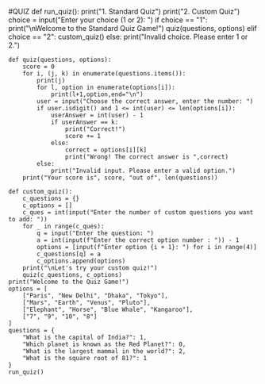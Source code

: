 #QUIZ
    def run_quiz():
        print("1. Standard Quiz")
        print("2. Custom Quiz")
        choice = input("Enter your choice (1 or 2): ")
        if choice == "1":
            print("\nWelcome to the Standard Quiz Game!")
            quiz(questions, options)
        elif choice == "2":
            custom_quiz()
        else:
            print("Invalid choice. Please enter 1 or 2.")
    
    def quiz(questions, options):
        score = 0
        for i, (j, k) in enumerate(questions.items()):
            print(j)
            for l, option in enumerate(options[i]):
                print(l+1,option,end="\n")
            user = input("Choose the correct answer, enter the number: ")
            if user.isdigit() and 1 <= int(user) <= len(options[i]):
                userAnswer = int(user) - 1
                if userAnswer == k:
                    print("Correct!")
                    score += 1
                else:
                    correct = options[i][k]
                    print("Wrong! The correct answer is ",correct)
            else:
                print("Invalid input. Please enter a valid option.")
        print("Your score is", score, "out of", len(questions))
    
    def custom_quiz():
        c_questions = {}
        c_options = []
        c_ques = int(input("Enter the number of custom questions you want to add: "))
        for _ in range(c_ques):
            q = input("Enter the question: ")
            a = int(input(f"Enter the correct option number : ")) - 1
            options = [input(f"Enter option {i + 1}: ") for i in range(4)]
            c_questions[q] = a
            c_options.append(options)
        print("\nLet's try your custom quiz!")
        quiz(c_questions, c_options)
    print("Welcome to the Quiz Game!")
    options = [
        ["Paris", "New Delhi", "Dhaka", "Tokyo"],
        ["Mars", "Earth", "Venus", "Pluto"],
        ["Elephant", "Horse", "Blue Whale", "Kangaroo"],
        ["7", "9", "10", "8"]
    ]
    questions = {
        "What is the capital of India?": 1,
        "Which planet is known as the Red Planet?": 0,
        "What is the largest mammal in the world?": 2,
        "What is the square root of 81?": 1
    }
    run_quiz()
        
